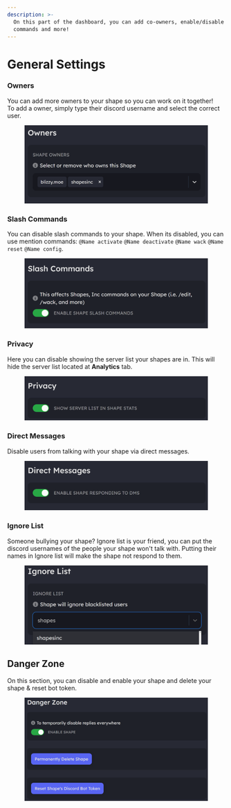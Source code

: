 ```yaml
---
description: >-
  On this part of the dashboard, you can add co-owners, enable/disable slash
  commands and more!
---
```


# General Settings

### Owners

You can add more owners to your shape so you can work on it together!\
To add a owner, simply type their discord username and select the correct user.

<figure><img src="../.gitbook/assets/image.png" alt=""><figcaption></figcaption></figure>

### Slash Commands

You can disable slash commands to your shape. When its disabled, you can use mention commands: `@Name activate` `@Name deactivate` `@Name wack` `@Name reset` `@Name config`.

<figure><img src="../.gitbook/assets/image (1).png" alt=""><figcaption></figcaption></figure>

### Privacy

Here you can disable showing the server list your shapes are in. This will hide the server list located at **Analytics** tab.

<figure><img src="../.gitbook/assets/image (2).png" alt=""><figcaption></figcaption></figure>

### Direct Messages

Disable users from talking with your shape via direct messages.

<figure><img src="../.gitbook/assets/image (3).png" alt=""><figcaption></figcaption></figure>

### Ignore List

Someone bullying your shape? Ignore list is your friend, you can put the discord usernames of the people your shape won't talk with. Putting their names in Ignore list will make the shape not respond to them.

<figure><img src="../.gitbook/assets/image (4).png" alt=""><figcaption></figcaption></figure>

## Danger Zone

On this section, you can disable and enable your shape and delete your shape & reset bot token.

<figure><img src="../.gitbook/assets/image (5).png" alt=""><figcaption></figcaption></figure>
